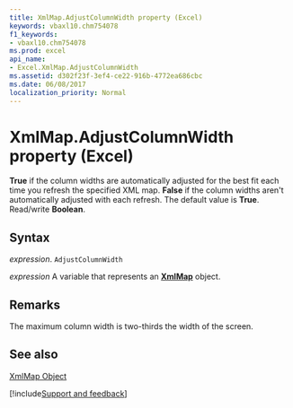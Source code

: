 ```yaml
---
title: XmlMap.AdjustColumnWidth property (Excel)
keywords: vbaxl10.chm754078
f1_keywords:
- vbaxl10.chm754078
ms.prod: excel
api_name:
- Excel.XmlMap.AdjustColumnWidth
ms.assetid: d302f23f-3ef4-ce22-916b-4772ea686cbc
ms.date: 06/08/2017
localization_priority: Normal
---
```



# XmlMap.AdjustColumnWidth property (Excel)

 **True** if the column widths are automatically adjusted for the best fit each time you refresh the specified XML map. **False** if the column widths aren't automatically adjusted with each refresh. The default value is **True**. Read/write **Boolean**.


## Syntax

_expression_. `AdjustColumnWidth`

_expression_ A variable that represents an **[XmlMap](Excel.XmlMap.md)** object.


## Remarks

The maximum column width is two-thirds the width of the screen.


## See also


[XmlMap Object](Excel.XmlMap.md)

[!include[Support and feedback](~/includes/feedback-boilerplate.md)]